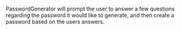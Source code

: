 PasswordGenerator will prompt the user to answer a few questions regarding the password it would like to generate, and then create a password based on the users answers.
